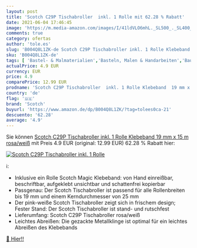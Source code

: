 ```yaml
---
layout: post
title: 'Scotch C29P Tischabroller  inkl. 1 Rolle mit 62.28 % Rabatt'
date: 2021-06-04 17:46:45
image: 'https://m.media-amazon.com/images/I/41ldVLO6mhL._SL500_._SL400_.jpg'
comments: true
category: ofertas
author: 'tole.es'
slug: 'B004Q8L1ZK-de Scotch C29P Tischabroller inkl. 1 Rolle Klebeband 19 mm x...'
sku: 'B004Q8L1ZK-de'
tags: [ 'Bastel- & Malmaterialien','Basteln, Malen & Handarbeiten','Baumarkt','Bürobedarf & Schreibwaren','Büromaterial','Eisenwaren','Gewerbe, Industrie & Wissenschaft','Industrielle Versandverpackungen & Kartonagen','Kartonklebebandspender','Klebebänder','Klebebänder, Klebstoffe & Befestigungsmittel','Klebemittel & Dichtstoffe','Klebstoffe & Entferner','Küche, Haushalt & Wohnen','Transparente Klebebänder','scotch', ]
actualPrice: 4.9 EUR
currency: EUR
price: 4.9
comparePrice: 12.99 EUR
prodname: 'Scotch C29P Tischabroller  inkl. 1 Rolle Klebeband  19 mm x 15 m  rosa/weiß'
country: 'de'
flag: '🇩🇪'
brand: 'Scotch'
buyurl: 'https://www.amazon.de/dp/B004Q8L1ZK/?tag=tolees0ca-21'
descuento: '62.28'
average: '4.9'
---
```


Sie können [Scotch C29P Tischabroller  inkl. 1 Rolle Klebeband  19 mm x 15 m  rosa/weiß](https://www.amazon.de/dp/B004Q8L1ZK/?tag=tolees0ca-21) mit Preis 4.9 EUR (original: 12.99 EUR) 62.28 % Rabatt hier:

[![Scotch C29P Tischabroller  inkl. 1 Rolle](https://m.media-amazon.com/images/I/41ldVLO6mhL._SL500_._SL400_.jpg)](https://www.amazon.de/dp/B004Q8L1ZK/?tag=tolees0ca-21)

ℹ️:

- Inklusive ein Rolle Scotch Magic Klebeband: von Hand einreißbar, beschriftbar, aufgeklebt unsichtbar und schattenfrei kopierbar
- Passgenau: Der Scotch Tischabroller ist passend für alle Rollenbreiten bis 19 mm und einem Kerndurchmesser von 25 mm
- Der pink-weiße Scotch Tischabroller zeigt sich in frischem design; Fester Stand: Der Scotch Tischabroller ist stand- und rutschfest
- Lieferumfang: Scotch C29P Tischabroller rosa/weiß
- Leichtes Abreißen: Die gezackte Metallklinge ist optimal für ein leichtes Abreißen des Klebebands

[🛒 Hier!!](https://www.amazon.de/dp/B004Q8L1ZK/?tag=tolees0ca-21)
